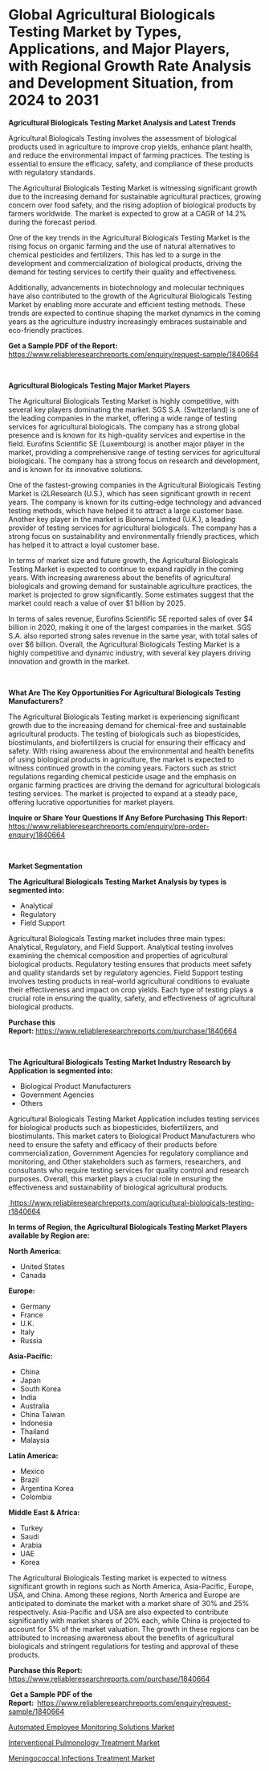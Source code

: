 <p><h1>Global Agricultural Biologicals Testing Market by Types, Applications, and Major Players, with Regional Growth Rate Analysis and Development Situation, from 2024 to 2031</h1></p><p><strong>Agricultural Biologicals Testing Market Analysis and Latest Trends</strong></p>
<p><p>Agricultural Biologicals Testing involves the assessment of biological products used in agriculture to improve crop yields, enhance plant health, and reduce the environmental impact of farming practices. The testing is essential to ensure the efficacy, safety, and compliance of these products with regulatory standards.</p><p>The Agricultural Biologicals Testing Market is witnessing significant growth due to the increasing demand for sustainable agricultural practices, growing concern over food safety, and the rising adoption of biological products by farmers worldwide. The market is expected to grow at a CAGR of 14.2% during the forecast period.</p><p>One of the key trends in the Agricultural Biologicals Testing Market is the rising focus on organic farming and the use of natural alternatives to chemical pesticides and fertilizers. This has led to a surge in the development and commercialization of biological products, driving the demand for testing services to certify their quality and effectiveness.</p><p>Additionally, advancements in biotechnology and molecular techniques have also contributed to the growth of the Agricultural Biologicals Testing Market by enabling more accurate and efficient testing methods. These trends are expected to continue shaping the market dynamics in the coming years as the agriculture industry increasingly embraces sustainable and eco-friendly practices.</p></p>
<p><strong>Get a Sample PDF of the Report:&nbsp;</strong> <a href="https://www.reliableresearchreports.com/enquiry/request-sample/1840664">https://www.reliableresearchreports.com/enquiry/request-sample/1840664</a></p>
<p>&nbsp;</p>
<p><strong>Agricultural Biologicals Testing Major Market Players</strong></p>
<p><p>The Agricultural Biologicals Testing Market is highly competitive, with several key players dominating the market. SGS S.A. (Switzerland) is one of the leading companies in the market, offering a wide range of testing services for agricultural biologicals. The company has a strong global presence and is known for its high-quality services and expertise in the field. Eurofins Scientific SE (Luxembourg) is another major player in the market, providing a comprehensive range of testing services for agricultural biologicals. The company has a strong focus on research and development, and is known for its innovative solutions.</p><p>One of the fastest-growing companies in the Agricultural Biologicals Testing Market is i2LResearch (U.S.), which has seen significant growth in recent years. The company is known for its cutting-edge technology and advanced testing methods, which have helped it to attract a large customer base. Another key player in the market is Bionema Limited (U.K.), a leading provider of testing services for agricultural biologicals. The company has a strong focus on sustainability and environmentally friendly practices, which has helped it to attract a loyal customer base.</p><p>In terms of market size and future growth, the Agricultural Biologicals Testing Market is expected to continue to expand rapidly in the coming years. With increasing awareness about the benefits of agricultural biologicals and growing demand for sustainable agriculture practices, the market is projected to grow significantly. Some estimates suggest that the market could reach a value of over $1 billion by 2025.</p><p>In terms of sales revenue, Eurofins Scientific SE reported sales of over $4 billion in 2020, making it one of the largest companies in the market. SGS S.A. also reported strong sales revenue in the same year, with total sales of over $6 billion. Overall, the Agricultural Biologicals Testing Market is a highly competitive and dynamic industry, with several key players driving innovation and growth in the market.</p></p>
<p>&nbsp;</p>
<p><strong>What Are The Key Opportunities For Agricultural Biologicals Testing Manufacturers?</strong></p>
<p><p>The Agricultural Biologicals Testing market is experiencing significant growth due to the increasing demand for chemical-free and sustainable agricultural products. The testing of biologicals such as biopesticides, biostimulants, and biofertilizers is crucial for ensuring their efficacy and safety. With rising awareness about the environmental and health benefits of using biological products in agriculture, the market is expected to witness continued growth in the coming years. Factors such as strict regulations regarding chemical pesticide usage and the emphasis on organic farming practices are driving the demand for agricultural biologicals testing services. The market is projected to expand at a steady pace, offering lucrative opportunities for market players.</p></p>
<p><strong>Inquire or Share Your Questions If Any Before Purchasing This Report:</strong> <a href="https://www.reliableresearchreports.com/enquiry/pre-order-enquiry/1840664">https://www.reliableresearchreports.com/enquiry/pre-order-enquiry/1840664</a></p>
<p>&nbsp;</p>
<p><strong>Market Segmentation</strong></p>
<p><strong>The Agricultural Biologicals Testing Market Analysis by types is segmented into:</strong></p>
<p><ul><li>Analytical</li><li>Regulatory</li><li>Field Support</li></ul></p>
<p><p>Agricultural Biologicals Testing market includes three main types: Analytical, Regulatory, and Field Support. Analytical testing involves examining the chemical composition and properties of agricultural biological products. Regulatory testing ensures that products meet safety and quality standards set by regulatory agencies. Field Support testing involves testing products in real-world agricultural conditions to evaluate their effectiveness and impact on crop yields. Each type of testing plays a crucial role in ensuring the quality, safety, and effectiveness of agricultural biological products.</p></p>
<p><strong>Purchase this Report:&nbsp;</strong><a href="https://www.reliableresearchreports.com/purchase/1840664">https://www.reliableresearchreports.com/purchase/1840664</a></p>
<p>&nbsp;</p>
<p><strong>The Agricultural Biologicals Testing Market Industry Research by Application is segmented into:</strong></p>
<p><ul><li>Biological Product Manufacturers</li><li>Government Agencies</li><li>Others</li></ul></p>
<p><p>Agricultural Biologicals Testing Market Application includes testing services for biological products such as biopesticides, biofertilizers, and biostimulants. This market caters to Biological Product Manufacturers who need to ensure the safety and efficacy of their products before commercialization, Government Agencies for regulatory compliance and monitoring, and Other stakeholders such as farmers, researchers, and consultants who require testing services for quality control and research purposes. Overall, this market plays a crucial role in ensuring the effectiveness and sustainability of biological agricultural products.</p></p>
<p><a href="https://www.reliableresearchreports.com/agricultural-biologicals-testing-r1840664">&nbsp;https://www.reliableresearchreports.com/agricultural-biologicals-testing-r1840664</a></p>
<p><strong>In terms of Region, the Agricultural Biologicals Testing Market Players available by Region are:</strong></p>
<p>
    <p> <strong> North America: </strong>
        <ul>
            <li>United States</li>
            <li>Canada</li>
        </ul>
        </p> 
    <p> <strong> Europe: </strong>
        <ul>
            <li>Germany</li>
            <li>France</li>
            <li>U.K.</li>
            <li>Italy</li>
            <li>Russia</li>
        </ul>
        </p> 
    <p> <strong> Asia-Pacific: </strong>
        <ul>
            <li>China</li>
            <li>Japan</li>
            <li>South Korea</li>
            <li>India</li>
            <li>Australia</li>
            <li>China Taiwan</li>
            <li>Indonesia</li>
            <li>Thailand</li>
            <li>Malaysia</li>
        </ul>
        </p> 
    <p> <strong> Latin America: </strong>
        <ul>
            <li>Mexico</li>
            <li>Brazil</li>
            <li>Argentina Korea</li>
            <li>Colombia</li>
        </ul>
        </p> 
    <p> <strong> Middle East & Africa: </strong>
        <ul>
            <li>Turkey</li>
            <li>Saudi</li>
            <li>Arabia</li>
            <li>UAE</li>
            <li>Korea</li>
        </ul>
    </p>
    </p>
<p><p>The Agricultural Biologicals Testing market is expected to witness significant growth in regions such as North America, Asia-Pacific, Europe, USA, and China. Among these regions, North America and Europe are anticipated to dominate the market with a market share of 30% and 25% respectively. Asia-Pacific and USA are also expected to contribute significantly with market shares of 20% each, while China is projected to account for 5% of the market valuation. The growth in these regions can be attributed to increasing awareness about the benefits of agricultural biologicals and stringent regulations for testing and approval of these products.</p></p>
<p><strong>Purchase this Report: </strong><a href="https://www.reliableresearchreports.com/purchase/1840664">https://www.reliableresearchreports.com/purchase/1840664</a></p>
<p>&nbsp;<strong>Get a Sample PDF of the Report:&nbsp;&nbsp;</strong><a href="https://www.reliableresearchreports.com/enquiry/request-sample/1840664">https://www.reliableresearchreports.com/enquiry/request-sample/1840664</a></p>
<p><strong></strong></p>
<p><p><a href="https://github.com/amirvaghari/Market-Research-Report-List-1/blob/main/automated-employee-monitoring-solutions-market.md">Automated Employee Monitoring Solutions Market</a></p><p><a href="https://github.com/JennyferFeil2023/Market-Research-Report-List-2/blob/main/interventional-pulmonology-treatment-market.md">Interventional Pulmonology Treatment Market</a></p><p><a href="https://github.com/janetchuadff364/Market-Research-Report-List-1/blob/main/meningococcal-infections-treatment-market.md">Meningococcal Infections Treatment Market</a></p></p>